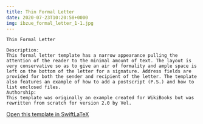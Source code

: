 ```yaml
---
title: Thin Formal Letter
date: 2020-07-23T10:20:58+0000
img: ibzue_formal_letter_1-1.jpg
---
```

```
Thin Formal Letter

Description:
This formal letter template has a narrow appearance pulling the attention of the reader to the minimal amount of text. The layout is very conservative so as to give an air of formality and ample space is left on the bottom of the letter for a signature. Address fields are provided for both the sender and recipient of the letter. The template also features an example of how to add a postscript (P.S.) and how to list enclosed files.
Authorship:
This template was originally an example created for WikiBooks but was rewritten from scratch for version 2.0 by Vel.
```
[Open this template in SwiftLaTeX](https://www.swiftlatex.com/project.html?import=https://swiftlatex.github.io/LaTeXBoilerPlate/zips/rhhgw_formal_letter_1.zip)
